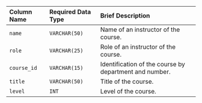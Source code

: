 | Column Name | Required Data Type | Brief Description |
| :--- | :--- | :--- |
| `name` | `VARCHAR(50)` | Name of an instructor of the course. |
| `role` | `VARCHAR(25)` | Role of an instructor of the course. |
| `course_id` | `VARCHAR(15)` | Identification of the course by department and number. |
| `title` | `VARCHAR(50)` | Title of the course. |
| `level` | `INT` | Level of the course. |